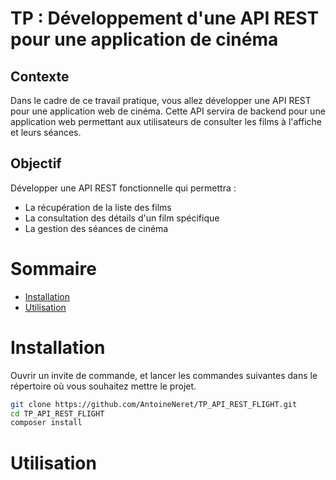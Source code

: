# TP : Développement d'une API REST pour une application de cinéma

## Contexte

Dans le cadre de ce travail pratique, vous allez développer une API REST pour une application web de cinéma. Cette API servira de backend pour une application web permettant aux utilisateurs de consulter les films à l'affiche et leurs séances.


## Objectif

Développer une API REST fonctionnelle qui permettra :
- La récupération de la liste des films
- La consultation des détails d'un film spécifique
- La gestion des séances de cinéma

# Sommaire
- [Installation](#installation)
- [Utilisation](#utilisation)


# Installation

Ouvrir un invite de commande, et lancer les commandes suivantes dans le répertoire où vous souhaitez mettre le projet.

```bash
git clone https://github.com/AntoineNeret/TP_API_REST_FLIGHT.git
cd TP_API_REST_FLIGHT
composer install
```

# Utilisation

